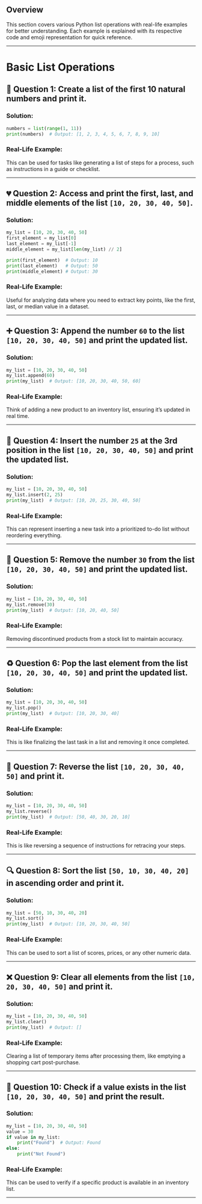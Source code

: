 
## **Overview**  
This section covers various Python list operations with real-life examples for better understanding. Each example is explained with its respective code and emoji representation for quick reference.

---
# Basic List Operations

## 🔢 Question 1: Create a list of the first 10 natural numbers and print it.

### Solution:
```python
numbers = list(range(1, 11))
print(numbers)  # Output: [1, 2, 3, 4, 5, 6, 7, 8, 9, 10]
```

### Real-Life Example:
This can be used for tasks like generating a list of steps for a process, such as instructions in a guide or checklist.

---

## 💔 Question 2: Access and print the first, last, and middle elements of the list `[10, 20, 30, 40, 50]`.

### Solution:
```python
my_list = [10, 20, 30, 40, 50]
first_element = my_list[0]
last_element = my_list[-1]
middle_element = my_list[len(my_list) // 2]

print(first_element)  # Output: 10
print(last_element)   # Output: 50
print(middle_element) # Output: 30
```

### Real-Life Example:
Useful for analyzing data where you need to extract key points, like the first, last, or median value in a dataset.

---

## ➕ Question 3: Append the number `60` to the list `[10, 20, 30, 40, 50]` and print the updated list.

### Solution:
```python
my_list = [10, 20, 30, 40, 50]
my_list.append(60)
print(my_list)  # Output: [10, 20, 30, 40, 50, 60]
```

### Real-Life Example:
Think of adding a new product to an inventory list, ensuring it’s updated in real time.

---

## 🔗 Question 4: Insert the number `25` at the 3rd position in the list `[10, 20, 30, 40, 50]` and print the updated list.

### Solution:
```python
my_list = [10, 20, 30, 40, 50]
my_list.insert(2, 25)
print(my_list)  # Output: [10, 20, 25, 30, 40, 50]
```

### Real-Life Example:
This can represent inserting a new task into a prioritized to-do list without reordering everything.

---

## 🚿 Question 5: Remove the number `30` from the list `[10, 20, 30, 40, 50]` and print the updated list.

### Solution:
```python
my_list = [10, 20, 30, 40, 50]
my_list.remove(30)
print(my_list)  # Output: [10, 20, 40, 50]
```

### Real-Life Example:
Removing discontinued products from a stock list to maintain accuracy.

---

## ♻️ Question 6: Pop the last element from the list `[10, 20, 30, 40, 50]` and print the updated list.

### Solution:
```python
my_list = [10, 20, 30, 40, 50]
my_list.pop()
print(my_list)  # Output: [10, 20, 30, 40]
```

### Real-Life Example:
This is like finalizing the last task in a list and removing it once completed.

---

## 🔄 Question 7: Reverse the list `[10, 20, 30, 40, 50]` and print it.

### Solution:
```python
my_list = [10, 20, 30, 40, 50]
my_list.reverse()
print(my_list)  # Output: [50, 40, 30, 20, 10]
```

### Real-Life Example:
This is like reversing a sequence of instructions for retracing your steps.

---

## 🔍 Question 8: Sort the list `[50, 10, 30, 40, 20]` in ascending order and print it.

### Solution:
```python
my_list = [50, 10, 30, 40, 20]
my_list.sort()
print(my_list)  # Output: [10, 20, 30, 40, 50]
```

### Real-Life Example:
This can be used to sort a list of scores, prices, or any other numeric data.

---

## ❌ Question 9: Clear all elements from the list `[10, 20, 30, 40, 50]` and print it.

### Solution:
```python
my_list = [10, 20, 30, 40, 50]
my_list.clear()
print(my_list)  # Output: []
```

### Real-Life Example:
Clearing a list of temporary items after processing them, like emptying a shopping cart post-purchase.

---

## 🌟 Question 10: Check if a value exists in the list `[10, 20, 30, 40, 50]` and print the result.

### Solution:
```python
my_list = [10, 20, 30, 40, 50]
value = 30
if value in my_list:
    print("Found")  # Output: Found
else:
    print("Not Found")
```

### Real-Life Example:
This can be used to verify if a specific product is available in an inventory list.

---

